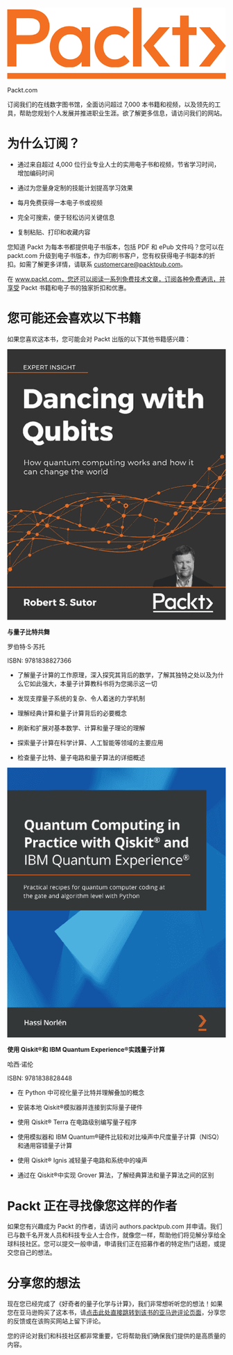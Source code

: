 ![](img/Packt_Logo.jpg)

Packt.com

订阅我们的在线数字图书馆，全面访问超过 7,000 本书籍和视频，以及领先的工具，帮助您规划个人发展并推进职业生涯。欲了解更多信息，请访问我们的网站。

# 为什么订阅？

+   通过来自超过 4,000 位行业专业人士的实用电子书和视频，节省学习时间，增加编码时间

+   通过为您量身定制的技能计划提高学习效果

+   每月免费获得一本电子书或视频

+   完全可搜索，便于轻松访问关键信息

+   复制粘贴、打印和收藏内容

您知道 Packt 为每本书都提供电子书版本，包括 PDF 和 ePub 文件吗？您可以在 packt.com 升级到电子书版本，作为印刷书客户，您有权获得电子书副本的折扣。如需了解更多详情，请联系 customercare@packtpub.com。

在 www.packt.com，您还可以阅读一系列免费技术文章，订阅各种免费通讯，并享受 Packt 书籍和电子书的独家折扣和优惠。

# 您可能还会喜欢以下书籍

如果您喜欢这本书，您可能会对 Packt 出版的以下其他书籍感兴趣：

![](img/9781838827366_Cover.png)

**与量子比特共舞**

罗伯特·S·苏托

ISBN: 9781838827366

+   了解量子计算的工作原理，深入探究其背后的数学，了解其独特之处以及为什么它如此强大，本量子计算教科书将为您揭示这一切

+   发现支撑量子系统的复杂、令人着迷的力学机制

+   理解经典计算和量子计算背后的必要概念

+   刷新和扩展对基本数学、计算和量子理论的理解

+   探索量子计算在科学计算、人工智能等领域的主要应用

+   检查量子比特、量子电路和量子算法的详细概述

![](img/9781838828448_Cover.png)

**使用 Qiskit®和 IBM Quantum Experience®实践量子计算**

哈西·诺伦

ISBN: 9781838828448

+   在 Python 中可视化量子比特并理解叠加的概念

+   安装本地 Qiskit®模拟器并连接到实际量子硬件

+   使用 Qiskit® Terra 在电路级别编写量子程序

+   使用模拟器和 IBM Quantum®硬件比较和对比噪声中尺度量子计算（NISQ）和通用容错量子计算

+   使用 Qiskit® Ignis 减轻量子电路和系统中的噪声

+   通过在 Qiskit®中实现 Grover 算法，了解经典算法和量子算法之间的区别

# Packt 正在寻找像您这样的作者

如果您有兴趣成为 Packt 的作者，请访问 authors.packtpub.com 并申请。我们已与数千名开发人员和科技专业人士合作，就像您一样，帮助他们将见解分享给全球科技社区。您可以提交一般申请，申请我们正在招募作者的特定热门话题，或提交您自己的想法。

# 分享您的想法

现在您已经完成了《好奇者的量子化学与计算》，我们非常想听听您的想法！如果您在亚马逊购买了这本书，请[点击此处直接跳转到该书的亚马逊评论页面](https://packt.link/r/1-803-24390-2)，分享您的反馈或在该购买网站上留下评论。

您的评论对我们和科技社区都非常重要，它将帮助我们确保我们提供的是高质量的内容。
